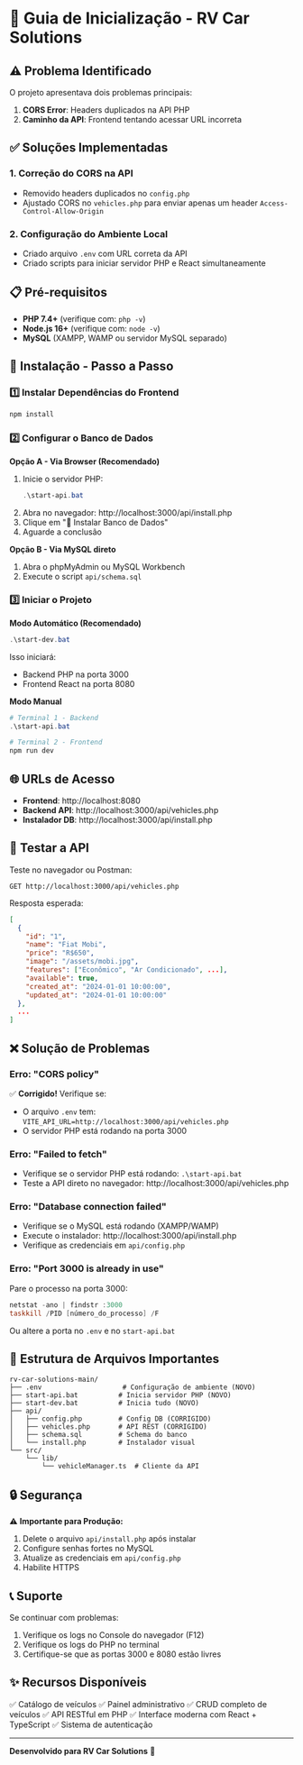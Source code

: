 # 🚀 Guia de Inicialização - RV Car Solutions

## ⚠️ Problema Identificado

O projeto apresentava dois problemas principais:

1. **CORS Error**: Headers duplicados na API PHP
2. **Caminho da API**: Frontend tentando acessar URL incorreta

## ✅ Soluções Implementadas

### 1. Correção do CORS na API

- Removido headers duplicados no `config.php`
- Ajustado CORS no `vehicles.php` para enviar apenas um header `Access-Control-Allow-Origin`

### 2. Configuração do Ambiente Local

- Criado arquivo `.env` com URL correta da API
- Criado scripts para iniciar servidor PHP e React simultaneamente

## 📋 Pré-requisitos

- **PHP 7.4+** (verifique com: `php -v`)
- **Node.js 16+** (verifique com: `node -v`)
- **MySQL** (XAMPP, WAMP ou servidor MySQL separado)

## 🔧 Instalação - Passo a Passo

### 1️⃣ Instalar Dependências do Frontend

```powershell
npm install
```

### 2️⃣ Configurar o Banco de Dados

**Opção A - Via Browser (Recomendado)**

1. Inicie o servidor PHP:
   ```powershell
   .\start-api.bat
   ```
2. Abra no navegador: http://localhost:3000/api/install.php
3. Clique em "🚀 Instalar Banco de Dados"
4. Aguarde a conclusão

**Opção B - Via MySQL direto**

1. Abra o phpMyAdmin ou MySQL Workbench
2. Execute o script `api/schema.sql`

### 3️⃣ Iniciar o Projeto

**Modo Automático (Recomendado)**

```powershell
.\start-dev.bat
```

Isso iniciará:

- Backend PHP na porta 3000
- Frontend React na porta 8080

**Modo Manual**

```powershell
# Terminal 1 - Backend
.\start-api.bat

# Terminal 2 - Frontend
npm run dev
```

## 🌐 URLs de Acesso

- **Frontend**: http://localhost:8080
- **Backend API**: http://localhost:3000/api/vehicles.php
- **Instalador DB**: http://localhost:3000/api/install.php

## 🧪 Testar a API

Teste no navegador ou Postman:

```
GET http://localhost:3000/api/vehicles.php
```

Resposta esperada:

```json
[
  {
    "id": "1",
    "name": "Fiat Mobi",
    "price": "R$650",
    "image": "/assets/mobi.jpg",
    "features": ["Econômico", "Ar Condicionado", ...],
    "available": true,
    "created_at": "2024-01-01 10:00:00",
    "updated_at": "2024-01-01 10:00:00"
  },
  ...
]
```

## ❌ Solução de Problemas

### Erro: "CORS policy"

✅ **Corrigido!** Verifique se:

- O arquivo `.env` tem: `VITE_API_URL=http://localhost:3000/api/vehicles.php`
- O servidor PHP está rodando na porta 3000

### Erro: "Failed to fetch"

- Verifique se o servidor PHP está rodando: `.\start-api.bat`
- Teste a API direto no navegador: http://localhost:3000/api/vehicles.php

### Erro: "Database connection failed"

- Verifique se o MySQL está rodando (XAMPP/WAMP)
- Execute o instalador: http://localhost:3000/api/install.php
- Verifique as credenciais em `api/config.php`

### Erro: "Port 3000 is already in use"

Pare o processo na porta 3000:

```powershell
netstat -ano | findstr :3000
taskkill /PID [número_do_processo] /F
```

Ou altere a porta no `.env` e no `start-api.bat`

## 📁 Estrutura de Arquivos Importantes

```
rv-car-solutions-main/
├── .env                    # Configuração de ambiente (NOVO)
├── start-api.bat          # Inicia servidor PHP (NOVO)
├── start-dev.bat          # Inicia tudo (NOVO)
├── api/
│   ├── config.php         # Config DB (CORRIGIDO)
│   ├── vehicles.php       # API REST (CORRIGIDO)
│   ├── schema.sql         # Schema do banco
│   └── install.php        # Instalador visual
└── src/
    └── lib/
        └── vehicleManager.ts  # Cliente da API
```

## 🔒 Segurança

⚠️ **Importante para Produção:**

1. Delete o arquivo `api/install.php` após instalar
2. Configure senhas fortes no MySQL
3. Atualize as credenciais em `api/config.php`
4. Habilite HTTPS

## 📞 Suporte

Se continuar com problemas:

1. Verifique os logs no Console do navegador (F12)
2. Verifique os logs do PHP no terminal
3. Certifique-se que as portas 3000 e 8080 estão livres

## ✨ Recursos Disponíveis

✅ Catálogo de veículos
✅ Painel administrativo
✅ CRUD completo de veículos
✅ API RESTful em PHP
✅ Interface moderna com React + TypeScript
✅ Sistema de autenticação

---

**Desenvolvido para RV Car Solutions** 🚗
